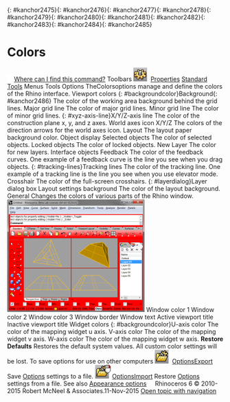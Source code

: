 ---
---

{: #kanchor2475}{: #kanchor2476}{: #kanchor2477}{: #kanchor2478}{: #kanchor2479}{: #kanchor2480}{: #kanchor2481}{: #kanchor2482}{: #kanchor2483}{: #kanchor2484}{: #kanchor2485}
# Colors
 [![images/transparent.gif](images/transparent.gif)Where can I find this command?](javascript:void(0);) Toolbars
![images/options.png](images/options.png) [Properties](properties-toolbar.html)  [Standard](standard-toolbar.html)  [Tools](tools-toolbar.html) 
Menus
Tools
Options
TheColorsoptions manage and define the colors of the Rhino interface.
Viewport colors
{: #backgroundcolor}Background{: #kanchor2486}
The color of the working area background behind the grid lines.
Major grid line
The color of major grid lines.
Minor grid line
The color of minor grid lines.
{: #xyz-axis-line}X/Y/Z-axis line
The color of the construction plane x, y, and z&#160;axes.
World axes icon X/Y/Z
The colors of the direction arrows for the world axes icon.
Layout
The layout paper background color.
Object display
Selected objects
The color of selected objects.
Locked objects
The color of locked objects.
New Layer
The color for new layers.
Interface objects
Feedback
The color of the feedback curves. One example of a feedback curve is the line you see when you drag objects.
{: #tracking-lines}Tracking lines
The color of the tracking line. One example of a tracking line is the line you see when you use elevator mode.
Crosshair
The color of the full-screen crosshairs.
{: #layerdialog}Layer dialog box
Layout settings background
The color of the layout background.
General
Changes the colors of various parts of the Rhino window.
![images/windowcolors-001.png](images/windowcolors-001.png)
Window color 1
Window color 2
Window color 3
Window border
Window text
Active viewport title
Inactive viewport title
Widget colors
{: #backgroundcolor}U-axis color
The color of the mapping widget u&#160;axis.
V-axis color
The color of the mapping widget v&#160;axis.
W-axis color
The color of the mapping widget w&#160;axis.
 **Restore Defaults** 
Restores the default system values. All custom color settings will be lost.
To save options for use on other computers
![images/optionsexport.png](images/optionsexport.png) [OptionsExport](optionsexport.html) 
Save [Options](options.html) settings to a file.
![images/optionsimport.png](images/optionsimport.png) [OptionsImport](optionsexport.html#optionsimport) 
Restore [Options](options.html) settings from a file.
See also
 [Appearance options](appearance.html) 
&#160;
&#160;
Rhinoceros 6 © 2010-2015 Robert McNeel &amp; Associates.11-Nov-2015
 [Open topic with navigation](appearance-colors.html) 

